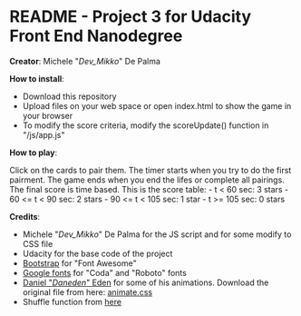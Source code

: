 # README - Project 3 for Udacity Front End Nanodegree

**Creator**: Michele "*Dev_Mikko*" De Palma

**How to install**:

- Download this repository
- Upload files on your web space or open index.html to show the game in your browser
- To modify the score criteria, modify the scoreUpdate() function in "/js/app.js"

**How to play**:

Click on the cards to pair them. The timer starts when you try to do the first pairment.
The game ends when you end the lifes or complete all pairings.
The final score is time based. This is the score table:
	- t < 60 sec: 3 stars
	- 60 <= t < 90 sec: 2 stars
	- 90 <= t < 105 sec: 1 star
	- t >= 105 sec: 0 stars

**Credits**:

- Michele "*Dev_Mikko*" De Palma for the JS script and for some modify to CSS file
- Udacity for the base code of the project
- [Bootstrap](https://getbootstrap.com/) for "Font Awesome"
- [Google fonts](https://fonts.google.com) for "Coda" and "Roboto" fonts
- [Daniel "*Daneden*" Eden](http://daneden.me/) for some of his animations. Download the original file from here: [animate.css](http://daneden.github.io/animate.css/)
- Shuffle function from [here](http://stackoverflow.com/a/2450976)
